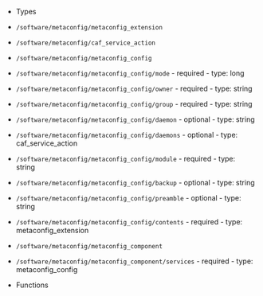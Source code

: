  - Types
  - `/software/metaconfig/metaconfig_extension`
  - `/software/metaconfig/caf_service_action`
  - `/software/metaconfig/metaconfig_config`
   - `/software/metaconfig/metaconfig_config/mode`
    - required
    - type: long
   - `/software/metaconfig/metaconfig_config/owner`
    - required
    - type: string
   - `/software/metaconfig/metaconfig_config/group`
    - required
    - type: string
   - `/software/metaconfig/metaconfig_config/daemon`
    - optional
    - type: string
   - `/software/metaconfig/metaconfig_config/daemons`
    - optional
    - type: caf_service_action
   - `/software/metaconfig/metaconfig_config/module`
    - required
    - type: string
   - `/software/metaconfig/metaconfig_config/backup`
    - optional
    - type: string
   - `/software/metaconfig/metaconfig_config/preamble`
    - optional
    - type: string
   - `/software/metaconfig/metaconfig_config/contents`
    - required
    - type: metaconfig_extension
  - `/software/metaconfig/metaconfig_component`
   - `/software/metaconfig/metaconfig_component/services`
    - required
    - type: metaconfig_config

 - Functions
